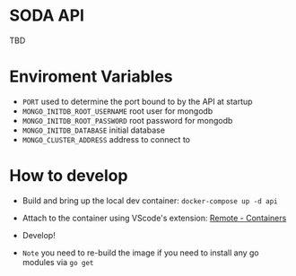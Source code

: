# SODA API
TBD

# Enviroment Variables
- `PORT` used to determine the port bound to by the API at startup
- `MONGO_INITDB_ROOT_USERNAME` root user for mongodb
- `MONGO_INITDB_ROOT_PASSWORD` root password for mongodb
- `MONGO_INITDB_DATABASE` initial database
- `MONGO_CLUSTER_ADDRESS` address to connect to

# How to develop
- Build and bring up the local dev container: `docker-compose up -d api`
- Attach to the container using VScode's extension: [Remote - Containers](https://marketplace.visualstudio.com/items?itemName=ms-vscode-remote.remote-containers)
- Develop!

- `Note` you need to re-build the image if you need to install any go modules via `go get`